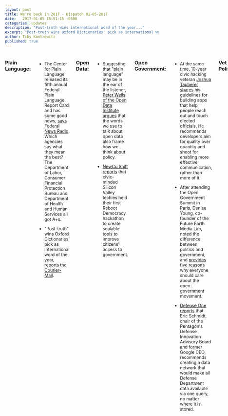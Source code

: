 ```yaml
---
layout: post
title: We're back in 2017 - Dispatch 01-05-2017
date:   2017-01-05 15:51:15 -0500
categories: updates
description: "Post-truth wins international word of the year..."
excerpt: "Post-truth wins Oxford Dictionaries' pick as international word of the year"
author: Tiby Kantrowitz
published: true
---
```


<div class="row">
<div class="small-12 medium-9 medium-centered columns" markdown="1">

### Plain Language:

- The Center for Plain Language released its fifth annual Federal Plain Language Report Card and has some good news, [says Federal News Radio](http://federalnewsradio.com/management/2017/01/plain-language-report-card-aims-free-agencies-bogged-bureaucratic-gibberish/). Which agencies say what they mean the best? The Department of Labor, Consumer Financial Protection Bureau and Department of Health and Human Services all got A+s.
 
- "Post-truth" wins Oxford Dictionaries' pick as international word of the year, [reports the Courier-Mail](http://www.couriermail.com.au/news/opinion/opinion-post-truth-is-stranger-than-fiction/news-story/3caf0c2dd456b123e28cff84c772656f).

### Open Data:

- Suggesting that "plain language" may be in the ear of the listener, [Peter Wells of the Open Data Institute argues](https://medium.com/@peterkwells/make-data-great-again-ab27ff9141df#.99ihcxo1i) that the words we use to talk about open data also frame how we think about policy.

- [NewCo Shift reports](https://shift.newco.co/is-silicon-valley-finding-its-civic-voice-43bc6d586d5f#.az2wsj7f2) that civic-minded Silicon Valley techies held their first Reboot Democracy hackathon to create scalable tools to improve citizens' access to government.

### Open Government:

- At the same time, 10-year civic hacking veteran [Joshua Tauberer shares](https://medium.com/@joshuatauberer/how-to-build-an-app-to-call-write-congress-f79771addc2b#.73acoign7) his guidelines for building apps that help people reach out and touch elected officials. He recommends developers aim for quality over quantity and shoot for enabling more effective communication, rather than more of it. 

- After attending the Open Government Summit in Paris, Denise Young, co-founder of the Future Earth Media Lab, noted the difference between politics and government, and [provides five reasons](https://medium.com/@ylld/open-government-matters-more-than-ever-heres-5-reasons-why-e5bc5374116a#.14vecqw2x) why everyone should care about the open-government movement. 

- [Defense One reports](http://www.defenseone.com/technology/2017/01/pentagon-needs-its-own-google-all-its-data-says-eric-schmidt/134456) that Eric Schmidt, chair of the Pentagon's Defense Innovation Advisory Board and former Google CEO, recommends creating a data network that would make all Defense Department data available via one query, no matter where it is stored.

### Vet Politics:

- Falling from its highest point in 2011, [Military Times writes](http://www.militarytimes.com/articles/veteran-unemployment-drops-again-in-2016) that veteran unemployment levels continued to drop in December, finishing in 2016 with an annual rate of 4.3 percent.

- Welcome to the nerd squad. Air Force Secretary Deborah Lee James said they're "setting up a nerd cyber swat team - the NCST," [reports DoD Buzz](https://www.dodbuzz.com/2017/01/06/air-force-wants-nerd-cyber-swat-team-pentagon). These highly qualified experts ("HQE") will join the new digital service to lend their familiarity with the state of the technology for short stints of six months to a year.

### Vet Love:
- The Veterans Book Project curated by artist Monica Haller documents pictures taken by American veterans in Iraq, [Timeline.com reports](https://timeline.com/photos-the-personal-snapshots-of-american-soldiers-who-fought-in-iraq-a57c7972d3d8). The amateur photos provide insight into the service members' personal experiences of the conflict. 

- Good news for veterans wanting to know how their local VA hospital compares to other hospitals around the country. Internal performance score cards are available online via the Quality of Care app at the Department of Veterans Affairs website, [announces GovTech](http://www.govtech.com/health/Veterans-Can-Now-See-VA-Hospital-Performance-Data-Online.html).

- [Marine Corps Times reports](https://www.marinecorpstimes.com/articles/first-female-recruits-training-for-infantry) that when Marine recruits join the School of Infantry's  Training Battalion after graduating boot camp this January, their ranks will include the first four women to pass the physical standards for infantry jobs.

- Scholarship for Service offers a new tool to help make the process of funding school a little easier, [reports Military Times](http://www.militarytimes.com/articles/troops-veterans-and-military-families-can-track-down-a-college-scholarship-with-this-new-search-tool).

### Human-Centered Design

- [Laura Mingail explains](https://uploadvr.com/what-drives-us-to-seek-out-immersive-experiences/) how leveraging innovation firm IDEO's Toolkit of human drivers can help designers create more compelling immersive experiences in virtual reality.

### What we're reading:

- The [Office of Digital Strategy presents](https://medium.com/the-white-house/in-review-how-the-white-house-has-engaged-with-the-american-people-online-b3d84a915287) the top digital moments of President Obama's Administration. They range from live-streaming President Obama and First Lady Michelle Obama surprising East Wing visitors on a White House tour in 2009, to launching 1600, its first augmented reality app this past year. 